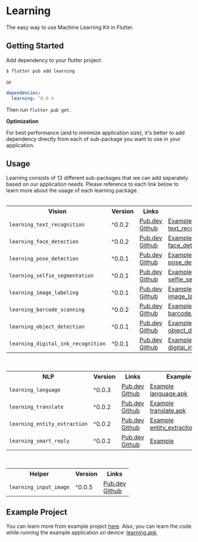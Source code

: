 # Learning

The easy way to use Machine Learning Kit in Flutter.

## Getting Started

Add dependency to your flutter project:

```
$ flutter pub add learning
```

or

```yaml
dependencies:
  learning: ^0.0.4
```

Then run `flutter pub get`.

**Optimization**

For best performance (and to minimize application size), it's better to add dependency directly from each of sub-package you want to use in your application. 

## Usage

Learning consists of 13 different sub-packages that we can add separately based on our application needs. Please reference to each link below to learn more about the usage of each learning package.
<br><br>
<table>
  <tr>
    <th>Vision</th>
    <th>Version</th>
    <th>Links</td>
    <th>Example</th>
  </tr>
  <tr>
    <td><code>learning_text_recognition</code></td>
    <td>^0.0.2</td>
    <td>
      <a href="https://pub.dev/packages/learning_text_recognition">Pub.dev</a><br>
      <a href="https://github.com/salkuadrat/learning/tree/master/packages/learning_text_recognition">Github</a>
    </td>
    <td>
      <a href="https://github.com/salkuadrat/learning/tree/master/packages/learning_text_recognition/example">Example</a><br>
      <a href="https://github.com/salkuadrat/learning_apk/raw/master/text_recognition.apk">text_recognition.apk</a>
    </td>
  </tr>
  <tr>
    <td><code>learning_face_detection</code></td>
    <td>^0.0.2</td>
    <td>
      <a href="https://pub.dev/packages/learning_face_detection">Pub.dev</a><br>
      <a href="https://github.com/salkuadrat/learning/tree/master/packages/learning_face_detection">Github</a>
    </td>
    <td>
      <a href="https://github.com/salkuadrat/learning/tree/master/packages/learning_face_detection/example">Example</a><br>
      <a href="https://github.com/salkuadrat/learning_apk/raw/master/face_detection.apk">face_detection.apk</a>
    </td>
  </tr>
  <tr>
    <td><code>learning_pose_detection</code></td>
    <td>^0.0.1</td>
    <td>
      <a href="https://pub.dev/packages/learning_pose_detection">Pub.dev</a><br>
      <a href="https://github.com/salkuadrat/learning/tree/master/packages/learning_pose_detection">Github</a>
    </td>
    <td>
      <a href="https://github.com/salkuadrat/learning/tree/master/packages/learning_pose_detection/example">Example</a><br>
      <a href="https://github.com/salkuadrat/learning_apk/raw/master/pose_detection.apk">pose_detection.apk</a>
    </td>
  </tr>
  <tr>
    <td><code>learning_selfie_segmentation</code></td>
    <td>^0.0.1</td>
    <td>
      <a href="https://pub.dev/packages/learning_selfie_segmentation">Pub.dev</a><br>
      <a href="https://github.com/salkuadrat/learning/tree/master/packages/learning_selfie_segmentation">Github</a>
    </td>
    <td>
      <a href="https://github.com/salkuadrat/learning/tree/master/packages/learning_selfie_segmentation/example">Example</a><br>
      <a href="https://github.com/salkuadrat/learning_apk/raw/master/selfie_segmentation.apk">selfie_segmentation.apk</a>
    </td>
  </tr>
  <tr>
    <td><code>learning_image_labeling</code></td>
    <td>^0.0.1</td>
    <td>
      <a href="https://pub.dev/packages/learning_image_labeling">Pub.dev</a><br>
      <a href="https://github.com/salkuadrat/learning/tree/master/packages/learning_image_labeling">Github</a>
    </td>
    <td>
      <a href="https://github.com/salkuadrat/learning/tree/master/packages/learning_image_labeling/example">Example</a><br>
      <a href="https://github.com/salkuadrat/learning_apk/raw/master/image_labeling.apk">image_labeling.apk</a>
    </td>
  </tr>
  <tr>
    <td><code>learning_barcode_scanning</code></td>
    <td>^0.0.2</td>
    <td>
      <a href="https://pub.dev/packages/learning_barcode_scanning">Pub.dev</a><br>
      <a href="https://github.com/salkuadrat/learning/tree/master/packages/learning_barcode_scanning">Github</a>
    </td>
    <td>
      <a href="https://github.com/salkuadrat/learning/tree/master/packages/learning_barcode_scanning/example">Example</a><br>
      <a href="https://github.com/salkuadrat/learning_apk/raw/master/barcode_scanning.apk">barcode_scanning.apk</a>
    </td>
  </tr>
  <tr>
    <td><code>learning_object_detection</code></td>
    <td>^0.0.1</td>
    <td>
      <a href="https://pub.dev/packages/learning_object_detection">Pub.dev</a><br>
      <a href="https://github.com/salkuadrat/learning/tree/master/packages/learning_object_detection">Github</a>
    </td>
    <td>
      <a href="https://github.com/salkuadrat/learning/tree/master/packages/learning_object_detection/example">Example</a><br>
      <a href="https://github.com/salkuadrat/learning_apk/raw/master/object_detection.apk">object_detection.apk</a>
    </td>
  </tr>
  <tr>
    <td><code>learning_digital_ink_recognition</code></td>
    <td>^0.0.1</td>
    <td>
      <a href="https://pub.dev/packages/learning_digital_ink_recognition">Pub.dev</a><br>
      <a href="https://github.com/salkuadrat/learning/tree/master/packages/learning_digital_ink_recognition">Github</a>
    </td>
    <td>
      <a href="https://github.com/salkuadrat/learning/tree/master/packages/learning_digital_ink_recognition/example">Example</a><br>
      <a href="https://github.com/salkuadrat/learning_apk/raw/master/digital_ink_recognition.apk">digital_ink_recognition.apk</a>
    </td>
  </tr>
</table>
<br>
<table>
  <tr>
    <th>NLP</th>
    <th>Version</th>
    <th>Links</th>
    <th>Example</th>
  </tr>
  <tr>
    <td><code>learning_language</code></td>
    <td>^0.0.3</td>
    <td>
      <a href="https://pub.dev/packages/learning_language">Pub.dev</a><br>
      <a href="https://github.com/salkuadrat/learning/tree/master/packages/learning_language">Github</a>
    </td>
    <td>
      <a href="https://github.com/salkuadrat/learning/tree/master/packages/learning_language/example">Example</a><br>
      <a href="https://github.com/salkuadrat/learning_apk/raw/master/language.apk">language.apk</a>
    </td>
  </tr>
  <tr>
    <td><code>learning_translate</code></td>
    <td>^0.0.2</td>
    <td>
      <a href="https://pub.dev/packages/learning_translate">Pub.dev</a><br>
      <a href="https://github.com/salkuadrat/learning/tree/master/packages/learning_translate">Github</a>
    </td>
    <td>
      <a href="https://github.com/salkuadrat/learning/tree/master/packages/learning_translate/example">Example</a><br>
      <a href="https://github.com/salkuadrat/learning_apk/raw/master/translate.apk">translate.apk</a>
    </td>
  </tr>
  <tr>
    <td><code>learning_entity_extraction</code></td>
    <td>^0.0.2</td>
    <td>
      <a href="https://pub.dev/packages/learning_entity_extraction">Pub.dev</a><br>
      <a href="https://github.com/salkuadrat/learning/tree/master/packages/learning_entity_extraction">Github</a>
    </td>
    <td>
      <a href="https://github.com/salkuadrat/learning/tree/master/packages/learning_entity_extraction/example">Example</a><br>
      <a href="https://github.com/salkuadrat/learning_apk/raw/master/entity_extraction.apk">entity_extraction.apk</a>
    </td>
  </tr>
  <tr>
    <td><code>learning_smart_reply</code></td>
    <td>^0.0.2</td>
    <td>
      <a href="https://pub.dev/packages/learning_smart_reply">Pub.dev</a><br>
      <a href="https://github.com/salkuadrat/learning/tree/master/packages/learning_smart_reply">Github</a>
    </td>
    <td>
      <a href="https://github.com/salkuadrat/learning/tree/master/packages/learning_smart_reply/example">Example</a>
    </td>
  </tr>
</table>
<br>
<table>
  <tr>
    <th>Helper</th>
    <th>Version</th>
    <th>Links</td>
  </tr>
  <tr>
    <td><code>learning_input_image</code></td>
    <td>^0.0.5</td>
    <td>
      <a href="https://pub.dev/packages/learning_input_image">Pub.dev</a><br>
      <a href="https://github.com/salkuadrat/learning/tree/master/packages/learning_input_image">Github</a>
    </td>
  </tr>
</table>

## Example Project

You can learn more from example project [here](example). Also, you can learn the code while running the example application on device: [learning.apk](https://drive.google.com/file/d/1xn5yYZ2NIGt2VYszCeTAgqTfeMySQsc9/view?usp=sharing).
